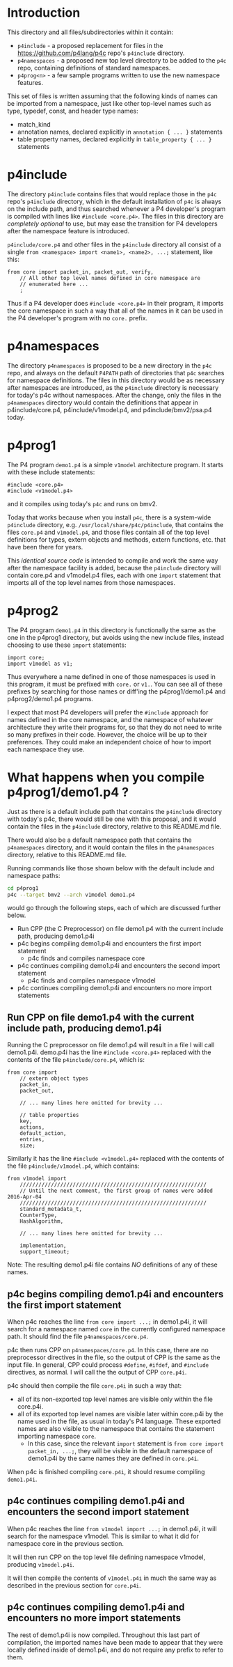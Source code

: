 # Introduction

This directory and all files/subdirectories within it contain:

+ `p4include` - a proposed replacement for files in the
  https://github.com/p4lang/p4c repo's `p4include` directory.
+ `p4namespaces` - a proposed new top level directory to be added to
  the `p4c` repo, containing definitions of standard namespaces.
+ `p4prog<n>` - a few sample programs written to use the new namespace
  features.

This set of files is written assuming that the following kinds of
names can be imported from a namespace, just like other top-level
names such as type, typedef, const, and header type names:

+ match_kind
+ annotation names, declared explicitly in `annotation { ... }` statements
+ table property names, declared explicitly in `table_property { ... }` statements


# p4include

The directory `p4include` contains files that would replace those in
the `p4c` repo's `p4include` directory, which in the default
installation of `p4c` is always on the include path, and thus searched
whenever a P4 developer's program is compiled with lines like
`#include <core.p4>`.  The files in this directory are _completely
optional_ to use, but may ease the transition for P4 developers after
the namespace feature is introduced.

`p4include/core.p4` and other files in the `p4include` directory all
consist of a single `from <namespace> import <name1>, <name2>, ...;`
statement, like this:

```
from core import packet_in, packet_out, verify,
    // All other top level names defined in core namespace are
    // enumerated here ...
    ;
```

Thus if a P4 developer does `#include <core.p4>` in their program, it
imports the core namespace in such a way that all of the names in it
can be used in the P4 developer's program with no `core.` prefix.


# p4namespaces

The directory `p4namespaces` is proposed to be a new directory in the
`p4c` repo, and always on the default `P4PATH` path of directories
that `p4c` searches for namespace definitions.  The files in this
directory would be as necessary after namespaces are introduced, as
the `p4include` directory is necessary for today's p4c without
namespaces.  After the change, only the files in the `p4namespaces`
directory would contain the definitions that appear in
p4include/core.p4, p4include/v1model.p4, and p4include/bmv2/psa.p4
today.


# p4prog1

The P4 program `demo1.p4` is a simple `v1model` architecture program.
It starts with these include statements:

```
#include <core.p4>
#include <v1model.p4>
```

and it compiles using today's `p4c` and runs on bmv2.

Today that works because when you install `p4c`, there is a
system-wide `p4include` directory,
e.g. `/usr/local/share/p4c/p4include`, that contains the files
`core.p4` and `v1model.p4`, and those files contain all of the top
level definitions for types, extern objects and methods, extern
functions, etc. that have been there for years.

This _identical source code_ is intended to compile and work the same
way after the namespace facility is added, because the `p4include`
directory will contain core.p4 and v1model.p4 files, each with one
`import` statement that imports all of the top level names from those
namespaces.


# p4prog2

The P4 program `demo1.p4` in this directory is functionally the same
as the one in the p4prog1 directory, but avoids using the new include
files, instead choosing to use these `import` statements:

```
import core;
import v1model as v1;
```

Thus everywhere a name defined in one of those namespaces is used in
this program, it must be prefixed with `core.` or `v1.`.  You can see
all of these prefixes by searching for those names or diff'ing the
p4prog1/demo1.p4 and p4prog2/demo1.p4 programs.

I expect that most P4 developers will prefer the `#include` approach
for names defined in the core namespace, and the namespace of whatever
architecture they write their programs for, so that they do not need
to write so many prefixes in their code.  However, the choice will be
up to their preferences.  They could make an independent choice of how
to import each namespace they use.


# What happens when you compile p4prog1/demo1.p4 ?

Just as there is a default include path that contains the `p4include`
directory with today's p4c, there would still be one with this
proposal, and it would contain the files in the `p4include` directory,
relative to this README.md file.

There would also be a default namespace path that contains the
`p4namespaces` directory, and it would contain the files in the
`p4namespaces` directory, relative to this README.md file.

Running commands like those shown below with the default include and
namespace paths:

```bash
cd p4prog1
p4c --target bmv2 --arch v1model demo1.p4
```

would go through the following steps, each of which are discussed
further below.

+ Run CPP (the C Preprocessor) on file demo1.p4 with the current
  include path, producing demo1.p4i
+ p4c begins compiling demo1.p4i and encounters the first import statement
  + p4c finds and compiles namespace core
+ p4c continues compiling demo1.p4i and encounters the second import statement
  + p4c finds and compiles namespace v1model
+ p4c continues compiling demo1.p4i and encounters no more import statements


## Run CPP on file demo1.p4 with the current include path, producing demo1.p4i

Running the C preprocessor on file demo1.p4 will result in a file I
will call demo1.p4i.  demo.p4i has the line `#include <core.p4>`
replaced with the contents of the file `p4include/core.p4`, which is:

```
from core import
    // extern object types
    packet_in,
    packet_out,

    // ... many lines here omitted for brevity ...

    // table properties
    key,
    actions,
    default_action,
    entries,
    size;
```

Similarly it has the line `#include <v1model.p4>` replaced with the
contents of the file `p4include/v1model.p4`, which contains:

```
from v1model import
    ////////////////////////////////////////////////////////////
    // Until the next comment, the first group of names were added 2016-Apr-04
    ////////////////////////////////////////////////////////////
    standard_metadata_t,
    CounterType,
    HashAlgorithm,

    // ... many lines here omitted for brevity ...

    implementation,
    support_timeout;
```

Note: The resulting demo1.p4i file contains _NO_ definitions of any of
these names.


## p4c begins compiling demo1.p4i and encounters the first import statement

When p4c reaches the line `from core import ...;` in demo1.p4i, it
will search for a namespace named `core` in the currently configured
namespace path.  It should find the file `p4namespaces/core.p4`.

p4c then runs CPP on `p4namespaces/core.p4`.  In this case, there are
no preprocessor directives in the file, so the output of CPP is the
same as the input file.  In general, CPP could process `#define`,
`#ifdef`, and `#include` directives, as normal.  I will call the the
output of CPP `core.p4i`.

p4c should then compile the file `core.p4i` in such a way that:

+ all of its non-exported top level names are visible only within the
  file core.p4i.
+ all of its exported top level names are visible later within
  core.p4i by the name used in the file, as usual in today's P4
  language.  These exported names are also visible to the namespace
  that contains the statement importing namespace `core`.
  + In this case, since the relevant `import` statement is `from core
    import packet_in, ...;`, they will be visible in the default
    namespace of demo1.p4i by the same names they are defined in
    `core.p4i`.

When p4c is finished compiling `core.p4i`, it should resume compiling
`demo1.p4i`.


## p4c continues compiling demo1.p4i and encounters the second import statement

When p4c reaches the line `from v1model import ...;` in demo1.p4i, it
will search for the namespace v1model.  This is similar to what it did
for namespace core in the previous section.

It will then run CPP on the top level file defining namespace v1model,
producing `v1model.p4i`.

It will then compile the contents of `v1model.p4i` in much the same
way as described in the previous section for `core.p4i`.


## p4c continues compiling demo1.p4i and encounters no more import statements

The rest of demo1.p4i is now compiled.  Throughout this last part of
compilation, the imported names have been made to appear that they
were locally defined inside of demo1.p4i, and do not require any
prefix to refer to them.
